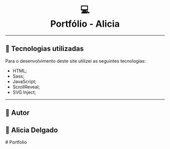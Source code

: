 <h1 align="center">
  💻<br>Portfólio - Alicia
</h1>

---

## 💼 Tecnologias utilizadas

Para o desenvolvimento deste site utilizei as seguintes tecnologias:

- HTML;
- Sass;
- JavaScript;
- ScrollReveal;
- SVG Inject;

---

<h2>🦄 Autor</h2>
        <h2>🦄 Alicia Delgado</h2>
#   P o r t f o l i o 
 
 
